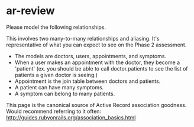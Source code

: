 ar-review
=========
Please model the following relationships.

This involves two many-to-many relationships and aliasing. It's representative of what you can expect to see on the Phase 2 assessment.

+ The models are doctors, users, appointments, and symptoms.
+ When a user makes an appointment with the doctor, they become a 'patient' (ex. you should be able to call doctor.patients to see the list of patients a given doctor is seeing.)
+ Appointment is the join table between doctors and patients.
+ A patient can have many symptoms.
+ A symptom can belong to many patients.

This page is the canonical source of Active Record association goodness. Would recommend referring to it often: http://guides.rubyonrails.org/association_basics.html
